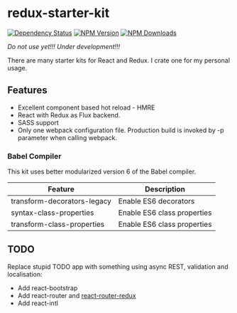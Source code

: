 # redux-starter-kit

[![Dependency Status](https://david-dm.org/vysokyj/redux-starter-kit.svg)](https://david-dm.org/vysokyj/redux-starter-kit)
[![NPM Version](https://img.shields.io/npm/v/redux-starter-kit.svg)](https://npmjs.org/package/redux-starter-kit)
[![NPM Downloads](https://img.shields.io/npm/dm/redux-starter-kit.svg)](https://npmjs.org/package/redux-starter-kit)

*Do not use yet!!! Under development!!!*

There are many starter kits for React and Redux.
I crate one for my personal usage.

## Features

* Excellent component based hot reload - HMRE
* React with Redux as Flux backend.
* SASS support
* Only one webpack configuration file. Production build is invoked by -p parameter when calling webpack.

### Babel Compiler

This kit uses better modularized version 6 of the Babel compiler.

| Feature                     | Description                                                                            |
| ----------------------------| -------------------------------------------------------------------------------------- |
| transform-decorators-legacy | Enable ES6 decorators                                                                  |
| syntax-class-properties     | Enable ES6 class properties                                                            |
| transform-class-properties  | Enable ES6 class properties                                                            |


## TODO

Replace stupid TODO app with something using async REST, validation and localisation:

* Add react-bootstrap
* Add react-router and [react-router-redux](https://github.com/rackt/react-router-redux)
* Add react-intl
